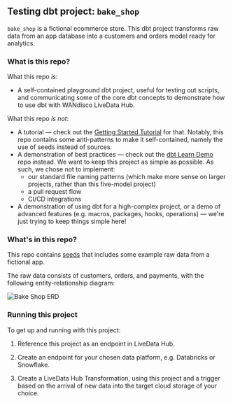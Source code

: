 ## Testing dbt project: `bake_shop`

`bake_shop` is a fictional ecommerce store. This dbt project transforms raw data from an app database into a customers and orders model ready for analytics.

### What is this repo?
What this repo _is_:
- A self-contained playground dbt project, useful for testing out scripts, and communicating some of the core dbt concepts to demonstrate how to use dbt with WANdisco LiveData Hub.

What this repo _is not_:
- A tutorial — check out the [Getting Started Tutorial](https://docs.getdbt.com/tutorial/setting-up) for that. Notably, this repo contains some anti-patterns to make it self-contained, namely the use of seeds instead of sources.
- A demonstration of best practices — check out the [dbt Learn Demo](https://github.com/dbt-labs/dbt-learn-demo) repo instead. We want to keep this project as simple as possible. As such, we chose not to implement:
    - our standard file naming patterns (which make more sense on larger projects, rather than this five-model project)
    - a pull request flow
    - CI/CD integrations
- A demonstration of using dbt for a high-complex project, or a demo of advanced features (e.g. macros, packages, hooks, operations) — we're just trying to keep things simple here!

### What's in this repo?
This repo contains [seeds](https://docs.getdbt.com/docs/building-a-dbt-project/seeds) that includes some example raw data from a fictional app.

The raw data consists of customers, orders, and payments, with the following entity-relationship diagram:

![Bake Shop ERD](/etc/jaffle_shop_erd.png)


### Running this project
To get up and running with this project:
1. Reference this project as an endpoint in LiveData Hub.

2. Create an endpoint for your chosen data platform, e.g. Databricks or Snowflake.

3. Create a LiveData Hub Transformation, using this project and a trigger based on the arrival of new data into the target cloud storage of your choice.
